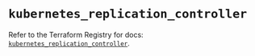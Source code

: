 # `kubernetes_replication_controller`

Refer to the Terraform Registry for docs: [`kubernetes_replication_controller`](https://registry.terraform.io/providers/hashicorp/kubernetes/2.27.0/docs/resources/replication_controller).
